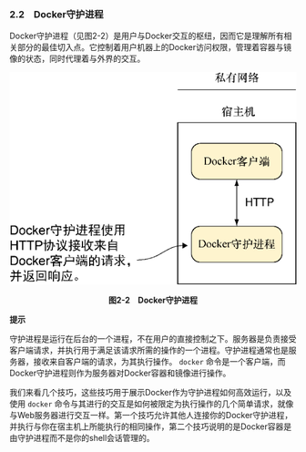 ### 2.2　Docker守护进程

Docker守护进程（见图2-2）是用户与Docker交互的枢纽，因而它是理解所有相关部分的最佳切入点。它控制着用户机器上的Docker访问权限，管理着容器与镜像的状态，同时代理着与外界的交互。

![16.png](../images/16.png)
<center class="my_markdown"><b class="my_markdown">图2-2　Docker守护进程</b></center>



**提示**

守护进程是运行在后台的一个进程，不在用户的直接控制之下。服务器是负责接受客户端请求，并执行用于满足该请求所需的操作的一个进程。守护进程通常也是服务器，接收来自客户端的请求，为其执行操作。 `docker` 命令是一个客户端，而Docker守护进程则作为服务器对Docker容器和镜像进行操作。



我们来看几个技巧，这些技巧用于展示Docker作为守护进程如何高效运行，以及使用 `docker` 命令与其进行的交互是如何被限定为执行操作的几个简单请求，就像与Web服务器进行交互一样。第一个技巧允许其他人连接你的Docker守护进程，并执行与你在宿主机上所能执行的相同操作，第二个技巧说明的是Docker容器是由守护进程而不是你的shell会话管理的。

